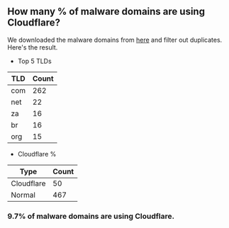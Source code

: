 ## How many % of malware domains are using Cloudflare?


We downloaded the malware domains from [here](https://urlhaus.abuse.ch) and filter out duplicates.
Here's the result.


[//]: # (start replacement)


- Top 5 TLDs

| TLD | Count |
| --- | --- |
| com | 262 |
| net | 22 |
| za | 16 |
| br | 16 |
| org | 15 |


- Cloudflare %

| Type | Count |
| --- | --- |
| Cloudflare | 50 |
| Normal | 467 |


### 9.7% of malware domains are using Cloudflare.